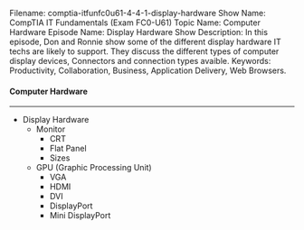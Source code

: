 Filename: comptia-itfunfc0u61-4-4-1-display-hardware
Show Name: CompTIA IT Fundamentals (Exam FC0-U61)
Topic Name: Computer Hardware
Episode Name: Display Hardware
Show Description: In this episode, Don and Ronnie show some of the different display hardware IT techs are likely to support. They discuss the different types of computer display devices, Connectors and connection types avaible.
Keywords: Productivity, Collaboration, Business, Application Delivery, Web Browsers.

#### Computer Hardware
---

* Display Hardware
	+ Monitor
		- CRT
		- Flat Panel 
		- Sizes
	+ GPU (Graphic Processing Unit)
		- VGA
		- HDMI
		- DVI
		- DisplayPort
		- Mini DisplayPort
